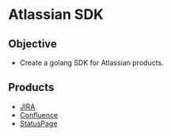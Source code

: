 Atlassian SDK
=============

## Objective
* Create a golang SDK for Atlassian products.

## Products
* [JIRA](./jira/README.md)
* [Confluence](./confluence/README.md)
* [StatusPage](./statuspage/README.md)
